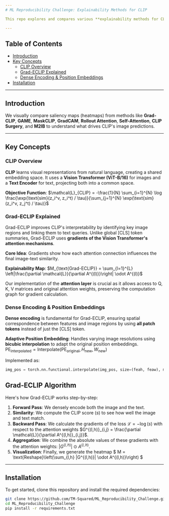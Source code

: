 ```yaml
---
# ML Reproducibility Challenge: Explainability Methods for CLIP

This repo explores and compares various **explainability methods for CLIP (Contrastive Language-Image Pre-training)** models, focusing on **Grad-ECLIP** to make CLIP's predictions more interpretable.

---
```

## Table of Contents

- [Introduction](#introduction)
- [Key Concepts](#key-concepts)
  - [CLIP Overview](#clip-overview)
  - [Grad-ECLIP Explained](#grad-eclip-explained)
  - [Dense Encoding & Position Embeddings](#dense-encoding--position-embeddings)
- [Installation](#installation)

---
## Introduction

We visually compare saliency maps (heatmaps) from methods like **Grad-CLIP**, **GAME**, **MaskCLIP**, **GradCAM**, **Rollout Attention**, **Self-Attention**, **CLIP Surgery**, and **M2IB** to understand what drives CLIP's image predictions.

---
## Key Concepts

### CLIP Overview

**CLIP** learns visual representations from natural language, creating a shared embedding space. It uses a **Vision Transformer (ViT-B/16)** for images and a **Text Encoder** for text, projecting both into a common space.

**Objective Function**:
$\mathcal{L}_{CLIP} = -\frac{1}{N} \sum_{i=1}^{N} \log \frac{\exp(\text{sim}(z_i^v, z_i^t) / \tau)}{\sum_{j=1}^{N} \exp(\text{sim}(z_i^v, z_j^t) / \tau)}$

### Grad-ECLIP Explained

Grad-ECLIP improves CLIP's interpretability by identifying key image regions and linking them to text queries. Unlike global [CLS] token summaries, Grad-ECLIP uses **gradients of the Vision Transformer's attention mechanisms**.

**Core Idea**: Gradients show how each attention connection influences the final image-text similarity.

**Explainability Map**:
$M_{\text{Grad-ECLIP}} = \sum_{l=1}^{L} \left|\frac{\partial \mathcal{L}}{\partial A^{(l)}}\right| \odot A^{(l)}$

Our implementation of the **attention layer** is crucial as it allows access to Q, K, V matrices and original attention weights, preserving the computation graph for gradient calculation.

### Dense Encoding & Position Embeddings

**Dense encoding** is fundamental for Grad-ECLIP, ensuring spatial correspondence between features and image regions by using **all patch tokens** instead of just the [CLS] token.

**Adaptive Position Embedding**: Handles varying image resolutions using **bicubic interpolation** to adapt the original position embeddings.
$\text{PE}_{\text{interpolated}} = \text{Interpolate}(\text{PE}_{\text{original}}, H_{\text{new}}, W_{\text{new}})$

Implemented as:
```python
img_pos = torch.nn.functional.interpolate(img_pos, size=(feah, feaw), mode='bicubic' align_corners=False)
```

## Grad-ECLIP Algorithm

Here's how Grad-ECLIP works step-by-step:

1.  **Forward Pass**: We densely encode both the image and the text.
2.  **Similarity**: We compute the CLIP score ($s$) to see how well the image and text match.
3.  **Backward Pass**: We calculate the gradients of the loss $\mathcal{L} = -\log(s)$ with respect to the attention weights $G^{(l,h)}_{i,j} = \frac{\partial \mathcal{L}}{\partial A^{(l,h)}_{i,j}}$.
4.  **Aggregation**: We combine the absolute values of these gradients with the attention weights: $|G^{(l,h)}| \odot A^{(l,h)}$.
5.  **Visualization**: Finally, we generate the heatmap $
M = \text{Reshape}\left(\sum_{l,h} |G^{(l,h)}| \odot A^{(l,h)}\right)
$

---
## Installation

To get started, clone this repository and install the required dependencies:

```bash
git clone https://github.com/TM-Squared/ML_Reproducibility_Challenge.git
cd ML_Reproducibility_Challenge
pip install -r requirements.txt
```